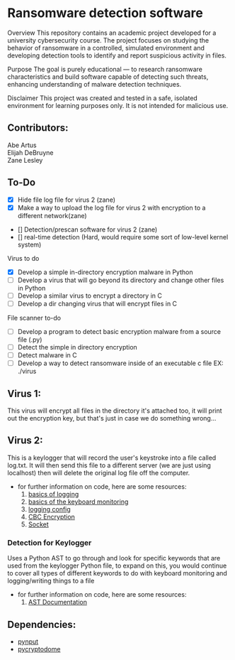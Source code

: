 # Ransomware detection software

Overview
This repository contains an academic project developed for a university cybersecurity course. The project focuses on studying the behavior of ransomware in a controlled, simulated environment and developing detection tools to identify and report suspicious activity in files.

Purpose
The goal is purely educational — to research ransomware characteristics and build software capable of detecting such threats, enhancing understanding of malware detection techniques.

Disclaimer
This project was created and tested in a safe, isolated environment for learning purposes only. It is not intended for malicious use.

## Contributors:
Abe Artus  
Elijah DeBruyne  
Zane Lesley

## To-Do
- [x] Hide file log file for virus 2 (zane)
- [x] Make a way to upload the log file for virus 2 with encryption to a different network(zane) 
- [] Detection/prescan software for virus 2 (zane)
- [] real-time detection (Hard, would require some sort of low-level kernel system)

Virus to do
- [X] Develop a simple in-directory encryption malware in Python
- [ ] Develop a virus that will go beyond its directory and change other files in Python
- [ ] Develop a similar virus to encrypt a directory in C 
- [ ] Develop a dir changing virus that will encrypt files in C

File scanner to-do
- [ ] Develop a program to detect basic encryption malware from a source file (.py)
- [ ] Detect the simple in directory encryption
- [ ] Detect malware in C
- [ ] Develop a way to detect ransomware inside of an executable c file EX: ./virus

## Virus 1:
This virus will encrypt all files in the directory it's attached too, it will print out the encryption key, but that's just in case we do something wrong...

## Virus 2:
This is a keylogger that will record the user's keystroke into a file called log.txt. It will then send this file to a different server (we are just using localhost) then will delete the original log file off the computer.
- for further information on code, here are some resources:
    1. [basics of logging](https://docs.python.org/3/howto/logging.html#logging-basic-tutorial://www.example.com)
    2. [basics of the keyboard monitoring](https://pynput.readthedocs.io/en/latest/keyboard.html#reference)
    3. [logging config](https://docs.python.org/3/library/logging.config.html)
    4. [CBC Encryption](https://pycryptodome.readthedocs.io/en/latest/src/cipher/classic.html#cbc-mode)
    5. [Socket](https://realpython.com/python-sockets/#background)

### Detection for Keylogger
Uses a Python AST to go through and look for specific keywords that are used from the keylogger Python file, to expand on this, you would continue to cover
all types of different keywords to do with keyboard monitoring and logging/writing things to a file
- for further information on code, here are some resources:
    1. [AST Documentation](https://docs.python.org/3/library/ast.html#)




## Dependencies:
- [pynput](https://pypi.org/project/pynput/)
- [pycryptodome](https://pypi.org/project/pycryptodome/)
